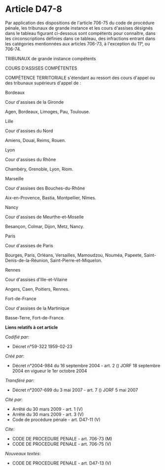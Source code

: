 # Article D47-8

Par application des dispositions de l'article 706-75 du code de procédure pénale, les tribunaux de grande instance et les
cours d'assises désignés dans le tableau figurant ci-dessous sont compétents pour connaître, dans les circonscriptions
définies dans ce tableau, des infractions entrant dans les catégories mentionnées aux articles 706-73, à l'exception du 11°,
ou 706-74.

TRIBUNAUX de grande instance compétents

COURS D'ASSISES COMPÉTENTES

COMPÉTENCE TERRITORIALE s'étendant au ressort des cours d'appel ou des tribunaux supérieurs d'appel de :

Bordeaux

Cour d'assises de la Gironde

Agen, Bordeaux, Limoges, Pau, Toulouse. 

Lille

Cour d'assises du Nord

Amiens, Douai, Reims, Rouen. 

Lyon

Cour d'assises du Rhône

Chambéry, Grenoble, Lyon, Riom. 

Marseille

Cour d'assises des Bouches-du-Rhône

Aix-en-Provence, Bastia, Montpellier, Nîmes. 

Nancy

Cour d'assises de Meurthe-et-Moselle

Besançon, Colmar, Dijon, Metz, Nancy. 

Paris

Cour d'assises de Paris

Bourges, Paris, Orléans, Versailles, Mamoudzou, Nouméa, Papeete, Saint-Denis-de-la-Réunion, Saint-Pierre-et-Miquelon. 

Rennes

Cour d'assises d'Ille-et-Vilaine

Angers, Caen, Poitiers, Rennes. 

Fort-de-France

Cour d'assises de la Martinique

Basse-Terre, Fort-de-France.

**Liens relatifs à cet article**

_Codifié par_:

  - Décret n°59-322 1959-02-23

_Créé par_:

  - Décret n°2004-984 du 16 septembre 2004 - art. 2 () JORF 18 septembre 2004 en vigueur le 1er octobre 2004

_Transféré par_:

  - Décret n°2007-699 du 3 mai 2007 - art. 7 () JORF 5 mai 2007

_Cité par_:

  - Arrêté du 30 mars 2009 - art. 1 (V)
  - Arrêté du 30 mars 2009 - art. 3 (V)
  - Code de procédure pénale - art. D47-11 (V)

_Cite_:

  - CODE DE PROCEDURE PENALE - art. 706-73 (M)
  - CODE DE PROCEDURE PENALE - art. 706-75 (V)

_Nouveaux textes_:

  - CODE DE PROCEDURE PENALE - art. D47-13 (V)
